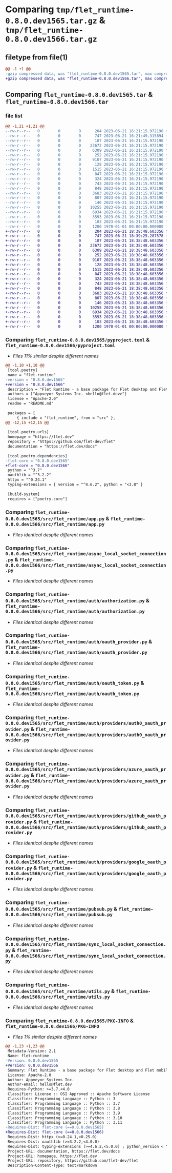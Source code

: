 # Comparing `tmp/flet_runtime-0.8.0.dev1565.tar.gz` & `tmp/flet_runtime-0.8.0.dev1566.tar.gz`

## filetype from file(1)

```diff
@@ -1 +1 @@
-gzip compressed data, was "flet_runtime-0.8.0.dev1565.tar", max compression
+gzip compressed data, was "flet_runtime-0.8.0.dev1566.tar", max compression
```

## Comparing `flet_runtime-0.8.0.dev1565.tar` & `flet_runtime-0.8.0.dev1566.tar`

### file list

```diff
@@ -1,21 +1,21 @@
--rw-r--r--   0        0        0      204 2023-06-21 16:21:15.972190 flet_runtime-0.8.0.dev1565/README.md
--rw-r--r--   0        0        0      747 2023-06-21 16:21:49.315894 flet_runtime-0.8.0.dev1565/pyproject.toml
--rw-r--r--   0        0        0      107 2023-06-21 16:21:15.972190 flet_runtime-0.8.0.dev1565/src/flet_runtime/__init__.py
--rw-r--r--   0        0        0    23672 2023-06-21 16:21:15.972190 flet_runtime-0.8.0.dev1565/src/flet_runtime/app.py
--rw-r--r--   0        0        0     6309 2023-06-21 16:21:15.972190 flet_runtime-0.8.0.dev1565/src/flet_runtime/async_local_socket_connection.py
--rw-r--r--   0        0        0      252 2023-06-21 16:21:15.972190 flet_runtime-0.8.0.dev1565/src/flet_runtime/auth/__init__.py
--rw-r--r--   0        0        0     9107 2023-06-21 16:21:15.972190 flet_runtime-0.8.0.dev1565/src/flet_runtime/auth/authorization.py
--rw-r--r--   0        0        0      128 2023-06-21 16:21:15.972190 flet_runtime-0.8.0.dev1565/src/flet_runtime/auth/group.py
--rw-r--r--   0        0        0     1515 2023-06-21 16:21:15.972190 flet_runtime-0.8.0.dev1565/src/flet_runtime/auth/oauth_provider.py
--rw-r--r--   0        0        0      847 2023-06-21 16:21:15.972190 flet_runtime-0.8.0.dev1565/src/flet_runtime/auth/oauth_token.py
--rw-r--r--   0        0        0      324 2023-06-21 16:21:15.972190 flet_runtime-0.8.0.dev1565/src/flet_runtime/auth/providers/__init__.py
--rw-r--r--   0        0        0      743 2023-06-21 16:21:15.972190 flet_runtime-0.8.0.dev1565/src/flet_runtime/auth/providers/auth0_oauth_provider.py
--rw-r--r--   0        0        0      848 2023-06-21 16:21:15.972190 flet_runtime-0.8.0.dev1565/src/flet_runtime/auth/providers/azure_oauth_provider.py
--rw-r--r--   0        0        0     3683 2023-06-21 16:21:15.972190 flet_runtime-0.8.0.dev1565/src/flet_runtime/auth/providers/github_oauth_provider.py
--rw-r--r--   0        0        0      807 2023-06-21 16:21:15.972190 flet_runtime-0.8.0.dev1565/src/flet_runtime/auth/providers/google_oauth_provider.py
--rw-r--r--   0        0        0      146 2023-06-21 16:21:15.972190 flet_runtime-0.8.0.dev1565/src/flet_runtime/auth/user.py
--rw-r--r--   0        0        0    10255 2023-06-21 16:21:15.972190 flet_runtime-0.8.0.dev1565/src/flet_runtime/pubsub.py
--rw-r--r--   0        0        0     6934 2023-06-21 16:21:15.972190 flet_runtime-0.8.0.dev1565/src/flet_runtime/sync_local_socket_connection.py
--rw-r--r--   0        0        0     3593 2023-06-21 16:21:15.972190 flet_runtime-0.8.0.dev1565/src/flet_runtime/utils.py
--rw-r--r--   0        0        0      103 2023-06-21 16:21:15.972190 flet_runtime-0.8.0.dev1565/src/flet_runtime/version.py
--rw-r--r--   0        0        0     1200 1970-01-01 00:00:00.000000 flet_runtime-0.8.0.dev1565/PKG-INFO
+-rw-r--r--   0        0        0      204 2023-06-21 18:38:48.603356 flet_runtime-0.8.0.dev1566/README.md
+-rw-r--r--   0        0        0      747 2023-06-21 18:39:25.287578 flet_runtime-0.8.0.dev1566/pyproject.toml
+-rw-r--r--   0        0        0      107 2023-06-21 18:38:48.603356 flet_runtime-0.8.0.dev1566/src/flet_runtime/__init__.py
+-rw-r--r--   0        0        0    23672 2023-06-21 18:38:48.603356 flet_runtime-0.8.0.dev1566/src/flet_runtime/app.py
+-rw-r--r--   0        0        0     6309 2023-06-21 18:38:48.603356 flet_runtime-0.8.0.dev1566/src/flet_runtime/async_local_socket_connection.py
+-rw-r--r--   0        0        0      252 2023-06-21 18:38:48.603356 flet_runtime-0.8.0.dev1566/src/flet_runtime/auth/__init__.py
+-rw-r--r--   0        0        0     9107 2023-06-21 18:38:48.603356 flet_runtime-0.8.0.dev1566/src/flet_runtime/auth/authorization.py
+-rw-r--r--   0        0        0      128 2023-06-21 18:38:48.603356 flet_runtime-0.8.0.dev1566/src/flet_runtime/auth/group.py
+-rw-r--r--   0        0        0     1515 2023-06-21 18:38:48.603356 flet_runtime-0.8.0.dev1566/src/flet_runtime/auth/oauth_provider.py
+-rw-r--r--   0        0        0      847 2023-06-21 18:38:48.603356 flet_runtime-0.8.0.dev1566/src/flet_runtime/auth/oauth_token.py
+-rw-r--r--   0        0        0      324 2023-06-21 18:38:48.603356 flet_runtime-0.8.0.dev1566/src/flet_runtime/auth/providers/__init__.py
+-rw-r--r--   0        0        0      743 2023-06-21 18:38:48.603356 flet_runtime-0.8.0.dev1566/src/flet_runtime/auth/providers/auth0_oauth_provider.py
+-rw-r--r--   0        0        0      848 2023-06-21 18:38:48.603356 flet_runtime-0.8.0.dev1566/src/flet_runtime/auth/providers/azure_oauth_provider.py
+-rw-r--r--   0        0        0     3683 2023-06-21 18:38:48.603356 flet_runtime-0.8.0.dev1566/src/flet_runtime/auth/providers/github_oauth_provider.py
+-rw-r--r--   0        0        0      807 2023-06-21 18:38:48.603356 flet_runtime-0.8.0.dev1566/src/flet_runtime/auth/providers/google_oauth_provider.py
+-rw-r--r--   0        0        0      146 2023-06-21 18:38:48.603356 flet_runtime-0.8.0.dev1566/src/flet_runtime/auth/user.py
+-rw-r--r--   0        0        0    10255 2023-06-21 18:38:48.603356 flet_runtime-0.8.0.dev1566/src/flet_runtime/pubsub.py
+-rw-r--r--   0        0        0     6934 2023-06-21 18:38:48.603356 flet_runtime-0.8.0.dev1566/src/flet_runtime/sync_local_socket_connection.py
+-rw-r--r--   0        0        0     3593 2023-06-21 18:38:48.603356 flet_runtime-0.8.0.dev1566/src/flet_runtime/utils.py
+-rw-r--r--   0        0        0      103 2023-06-21 18:38:48.603356 flet_runtime-0.8.0.dev1566/src/flet_runtime/version.py
+-rw-r--r--   0        0        0     1200 1970-01-01 00:00:00.000000 flet_runtime-0.8.0.dev1566/PKG-INFO
```

### Comparing `flet_runtime-0.8.0.dev1565/pyproject.toml` & `flet_runtime-0.8.0.dev1566/pyproject.toml`

 * *Files 11% similar despite different names*

```diff
@@ -1,10 +1,10 @@
 [tool.poetry]
 name = "flet-runtime"
-version = "0.8.0.dev1565"
+version = "0.8.0.dev1566"
 description = "Flet Runtime - a base package for Flet desktop and Flet mobile."
 authors = ["Appveyor Systems Inc. <hello@flet.dev>"]
 license = "Apache-2.0"
 readme = "README.md"
 
 packages = [
     { include = "flet_runtime", from = "src" },
@@ -12,15 +12,15 @@
 
 [tool.poetry.urls]
 homepage = "https://flet.dev"
 repository = "https://github.com/flet-dev/flet"
 documentation = "https://flet.dev/docs"
 
 [tool.poetry.dependencies]
-flet-core = "0.8.0.dev1565"
+flet-core = "0.8.0.dev1566"
 python = "^3.7"
 oauthlib = "^3.2.2"
 httpx = "^0.24.1"
 typing-extensions = { version = "^4.6.2", python = "<3.8" }
 
 [build-system]
 requires = ["poetry-core"]
```

### Comparing `flet_runtime-0.8.0.dev1565/src/flet_runtime/app.py` & `flet_runtime-0.8.0.dev1566/src/flet_runtime/app.py`

 * *Files identical despite different names*

### Comparing `flet_runtime-0.8.0.dev1565/src/flet_runtime/async_local_socket_connection.py` & `flet_runtime-0.8.0.dev1566/src/flet_runtime/async_local_socket_connection.py`

 * *Files identical despite different names*

### Comparing `flet_runtime-0.8.0.dev1565/src/flet_runtime/auth/authorization.py` & `flet_runtime-0.8.0.dev1566/src/flet_runtime/auth/authorization.py`

 * *Files identical despite different names*

### Comparing `flet_runtime-0.8.0.dev1565/src/flet_runtime/auth/oauth_provider.py` & `flet_runtime-0.8.0.dev1566/src/flet_runtime/auth/oauth_provider.py`

 * *Files identical despite different names*

### Comparing `flet_runtime-0.8.0.dev1565/src/flet_runtime/auth/oauth_token.py` & `flet_runtime-0.8.0.dev1566/src/flet_runtime/auth/oauth_token.py`

 * *Files identical despite different names*

### Comparing `flet_runtime-0.8.0.dev1565/src/flet_runtime/auth/providers/auth0_oauth_provider.py` & `flet_runtime-0.8.0.dev1566/src/flet_runtime/auth/providers/auth0_oauth_provider.py`

 * *Files identical despite different names*

### Comparing `flet_runtime-0.8.0.dev1565/src/flet_runtime/auth/providers/azure_oauth_provider.py` & `flet_runtime-0.8.0.dev1566/src/flet_runtime/auth/providers/azure_oauth_provider.py`

 * *Files identical despite different names*

### Comparing `flet_runtime-0.8.0.dev1565/src/flet_runtime/auth/providers/github_oauth_provider.py` & `flet_runtime-0.8.0.dev1566/src/flet_runtime/auth/providers/github_oauth_provider.py`

 * *Files identical despite different names*

### Comparing `flet_runtime-0.8.0.dev1565/src/flet_runtime/auth/providers/google_oauth_provider.py` & `flet_runtime-0.8.0.dev1566/src/flet_runtime/auth/providers/google_oauth_provider.py`

 * *Files identical despite different names*

### Comparing `flet_runtime-0.8.0.dev1565/src/flet_runtime/pubsub.py` & `flet_runtime-0.8.0.dev1566/src/flet_runtime/pubsub.py`

 * *Files identical despite different names*

### Comparing `flet_runtime-0.8.0.dev1565/src/flet_runtime/sync_local_socket_connection.py` & `flet_runtime-0.8.0.dev1566/src/flet_runtime/sync_local_socket_connection.py`

 * *Files identical despite different names*

### Comparing `flet_runtime-0.8.0.dev1565/src/flet_runtime/utils.py` & `flet_runtime-0.8.0.dev1566/src/flet_runtime/utils.py`

 * *Files identical despite different names*

### Comparing `flet_runtime-0.8.0.dev1565/PKG-INFO` & `flet_runtime-0.8.0.dev1566/PKG-INFO`

 * *Files 1% similar despite different names*

```diff
@@ -1,23 +1,23 @@
 Metadata-Version: 2.1
 Name: flet-runtime
-Version: 0.8.0.dev1565
+Version: 0.8.0.dev1566
 Summary: Flet Runtime - a base package for Flet desktop and Flet mobile.
 License: Apache-2.0
 Author: Appveyor Systems Inc.
 Author-email: hello@flet.dev
 Requires-Python: >=3.7,<4.0
 Classifier: License :: OSI Approved :: Apache Software License
 Classifier: Programming Language :: Python :: 3
 Classifier: Programming Language :: Python :: 3.7
 Classifier: Programming Language :: Python :: 3.8
 Classifier: Programming Language :: Python :: 3.9
 Classifier: Programming Language :: Python :: 3.10
 Classifier: Programming Language :: Python :: 3.11
-Requires-Dist: flet-core (==0.8.0.dev1565)
+Requires-Dist: flet-core (==0.8.0.dev1566)
 Requires-Dist: httpx (>=0.24.1,<0.25.0)
 Requires-Dist: oauthlib (>=3.2.2,<4.0.0)
 Requires-Dist: typing-extensions (>=4.6.2,<5.0.0) ; python_version < "3.8"
 Project-URL: documentation, https://flet.dev/docs
 Project-URL: homepage, https://flet.dev
 Project-URL: repository, https://github.com/flet-dev/flet
 Description-Content-Type: text/markdown
```

